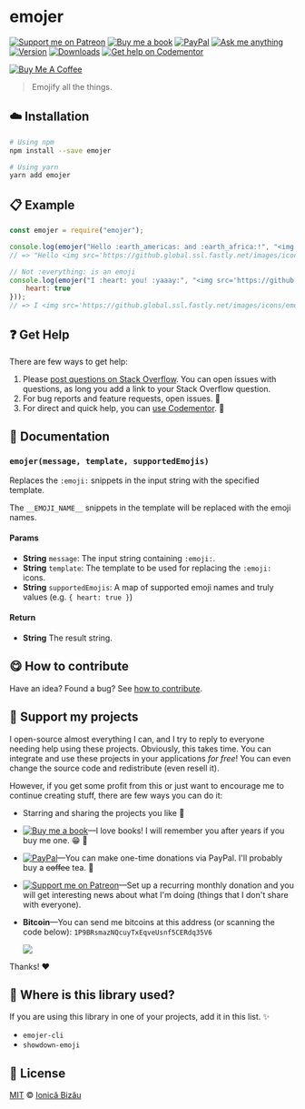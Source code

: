 <!-- Please do not edit this file. Edit the `blah` field in the `package.json` instead. If in doubt, open an issue. -->


















# emojer

 [![Support me on Patreon][badge_patreon]][patreon] [![Buy me a book][badge_amazon]][amazon] [![PayPal][badge_paypal_donate]][paypal-donations] [![Ask me anything](https://img.shields.io/badge/ask%20me-anything-1abc9c.svg)](https://github.com/IonicaBizau/ama) [![Version](https://img.shields.io/npm/v/emojer.svg)](https://www.npmjs.com/package/emojer) [![Downloads](https://img.shields.io/npm/dt/emojer.svg)](https://www.npmjs.com/package/emojer) [![Get help on Codementor](https://cdn.codementor.io/badges/get_help_github.svg)](https://www.codementor.io/@johnnyb?utm_source=github&utm_medium=button&utm_term=johnnyb&utm_campaign=github)

<a href="https://www.buymeacoffee.com/H96WwChMy" target="_blank"><img src="https://www.buymeacoffee.com/assets/img/custom_images/yellow_img.png" alt="Buy Me A Coffee"></a>







> Emojify all the things.

















## :cloud: Installation

```sh
# Using npm
npm install --save emojer

# Using yarn
yarn add emojer
```













## :clipboard: Example



```js
const emojer = require("emojer");

console.log(emojer("Hello :earth_americas: and :earth_africa:!", "<img src='https://github.global.ssl.fastly.net/images/icons/emoji/__EMOJI_NAME__.png?v5'>"));
// => "Hello <img src='https://github.global.ssl.fastly.net/images/icons/emoji/earth_americas.png?v5'> and <img src='https://github.global.ssl.fastly.net/images/icons/emoji/earth_africa.png?v5'>!"

// Not :everything: is an emoji
console.log(emojer("I :heart: you! :yaaay:", "<img src='https://github.global.ssl.fastly.net/images/icons/emoji/__EMOJI_NAME__.png?v5'>", {
    heart: true
}));
// => I <img src='https://github.global.ssl.fastly.net/images/icons/emoji/heart.png?v5'> you! :yaaay:
```












## :question: Get Help

There are few ways to get help:



 1. Please [post questions on Stack Overflow](https://stackoverflow.com/questions/ask). You can open issues with questions, as long you add a link to your Stack Overflow question.
 2. For bug reports and feature requests, open issues. :bug:
 3. For direct and quick help, you can [use Codementor](https://www.codementor.io/johnnyb). :rocket:







## :memo: Documentation


### `emojer(message, template, supportedEmojis)`
Replaces the `:emoji:` snippets in the input string with the specified template.

The `__EMOJI_NAME__` snippets in the template will be replaced with the emoji names.

#### Params

- **String** `message`: The input string containing `:emoji:`.
- **String** `template`: The template to be used for replacing the `:emoji:` icons.
- **String** `supportedEmojis`: A map of supported emoji names and truly values (e.g. `{ heart: true }`)

#### Return
- **String** The result string.














## :yum: How to contribute
Have an idea? Found a bug? See [how to contribute][contributing].


## :sparkling_heart: Support my projects
I open-source almost everything I can, and I try to reply to everyone needing help using these projects. Obviously,
this takes time. You can integrate and use these projects in your applications *for free*! You can even change the source code and redistribute (even resell it).

However, if you get some profit from this or just want to encourage me to continue creating stuff, there are few ways you can do it:


 - Starring and sharing the projects you like :rocket:
 - [![Buy me a book][badge_amazon]][amazon]—I love books! I will remember you after years if you buy me one. :grin: :book:
 - [![PayPal][badge_paypal]][paypal-donations]—You can make one-time donations via PayPal. I'll probably buy a ~~coffee~~ tea. :tea:
 - [![Support me on Patreon][badge_patreon]][patreon]—Set up a recurring monthly donation and you will get interesting news about what I'm doing (things that I don't share with everyone).
 - **Bitcoin**—You can send me bitcoins at this address (or scanning the code below): `1P9BRsmazNQcuyTxEqveUsnf5CERdq35V6`

    ![](https://i.imgur.com/z6OQI95.png)


Thanks! :heart:
















## :dizzy: Where is this library used?
If you are using this library in one of your projects, add it in this list. :sparkles:

 - `emojer-cli`
 - `showdown-emoji`











## :scroll: License

[MIT][license] © [Ionică Bizău][website]






[license]: /LICENSE
[website]: https://ionicabizau.net
[contributing]: /CONTRIBUTING.md
[docs]: /DOCUMENTATION.md
[badge_patreon]: https://ionicabizau.github.io/badges/patreon.svg
[badge_amazon]: https://ionicabizau.github.io/badges/amazon.svg
[badge_paypal]: https://ionicabizau.github.io/badges/paypal.svg
[badge_paypal_donate]: https://ionicabizau.github.io/badges/paypal_donate.svg
[patreon]: https://www.patreon.com/ionicabizau
[amazon]: http://amzn.eu/hRo9sIZ
[paypal-donations]: https://www.paypal.com/cgi-bin/webscr?cmd=_s-xclick&hosted_button_id=RVXDDLKKLQRJW
